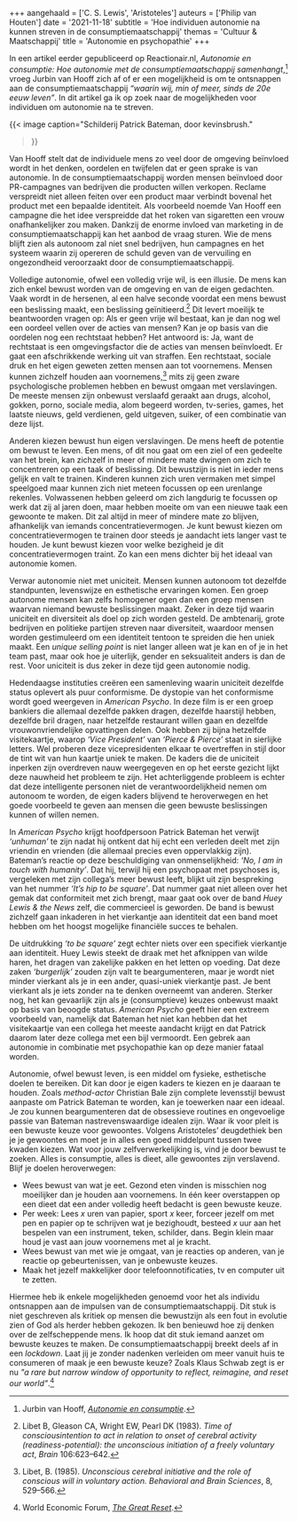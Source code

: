 +++
aangehaald = ['C. S. Lewis', 'Aristoteles']
auteurs = ['Philip van Houten']
date = '2021-11-18'
subtitle = 'Hoe individuen autonomie na kunnen streven in de consumptiemaatschappij'
themas = 'Cultuur & Maatschappij'
title = 'Autonomie en psychopathie'
+++


In een artikel eerder gepubliceerd op Reactionair.nl, _Autonomie en consumptie: Hoe autonomie met de consumptiemaatschappij samenhangt_,[^1] vroeg Jurbin van Hooff zich af of er een mogelijkheid is om te ontsnappen aan de consumptiemaatschappij _“waarin wij, min of meer, sinds de 20e eeuw leven”_. In dit artikel ga ik op zoek naar de mogelijkheden voor individuen om autonomie na te streven.

{{< image
	caption="Schilderij Patrick Bateman, door kevinsbrush."
>}}

Van Hooff stelt dat de individuele mens zo veel door de omgeving beïnvloed wordt in het denken, oordelen en twijfelen dat er geen sprake is van autonomie. In de consumptiemaatschappij worden mensen beïnvloed door PR-campagnes van bedrijven die producten willen verkopen. Reclame verspreidt niet alleen feiten over een product maar verbindt bovenal het product met een bepaalde identiteit. Als voorbeeld noemde Van Hooff een campagne die het idee verspreidde dat het roken van sigaretten een vrouw onafhankelijker zou maken. Dankzij de enorme invloed van marketing in de consumptiemaatschappij kan het aanbod de vraag sturen. Wie de mens blijft zien als autonoom zal niet snel bedrijven, hun campagnes en het systeem waarin zij opereren de schuld geven van de vervuiling en ongezondheid veroorzaakt door de consumptiemaatschappij.  

Volledige autonomie, ofwel een volledig vrije wil, is een illusie. De mens kan zich enkel bewust worden van de omgeving en van de eigen gedachten. Vaak wordt in de hersenen, al een halve seconde voordat een mens bewust een beslissing maakt, een beslissing geïnitieerd.[^2] Dit levert moeilijk te beantwoorden vragen op: Als er geen vrije wil bestaat, kan je dan nog wel een oordeel vellen over de acties van mensen? Kan je op basis van die oordelen nog een rechtstaat hebben? Het antwoord is: Ja, want de rechtstaat is een omgevingsfactor die de acties van mensen beïnvloedt. Er gaat een afschrikkende werking uit van straffen. Een rechtstaat, sociale druk en het eigen geweten zetten mensen aan tot voornemens. Mensen kunnen zichzelf houden aan voornemens,[^3] mits zij geen zware psychologische problemen hebben en bewust omgaan met verslavingen. De meeste mensen zijn onbewust verslaafd geraakt aan drugs, alcohol, gokken, porno, sociale media, alom begeerd worden, tv-series, games, het laatste nieuws, geld verdienen, geld uitgeven, suiker, of een combinatie van deze lijst.

Anderen kiezen bewust hun eigen verslavingen. De mens heeft de potentie om bewust te leven. Een mens, of dit nou gaat om een ziel of een gedeelte van het brein, kan zichzelf in meer of mindere mate dwingen om zich te concentreren op een taak of beslissing. Dit bewustzijn is niet in ieder mens gelijk en valt te trainen. Kinderen kunnen zich uren vermaken met simpel speelgoed maar kunnen zich niet meteen focussen op een urenlange rekenles. Volwassenen hebben geleerd om zich langdurig te focussen op werk dat zij al jaren doen, maar hebben moeite om van een nieuwe taak een gewoonte te maken. Dit zal altijd in meer of mindere mate zo blijven, afhankelijk van iemands concentratievermogen. Je kunt bewust kiezen om concentratievermogen te trainen door steeds je aandacht iets langer vast te houden. Je kunt bewust kiezen voor welke bezigheid je dit concentratievermogen traint. Zo kan een mens dichter bij het ideaal van autonomie komen.

Verwar autonomie niet met uniciteit. Mensen kunnen autonoom tot dezelfde standpunten, levenswijze en esthetische ervaringen komen. Een groep autonome mensen kan zelfs homogener ogen dan een groep mensen waarvan niemand bewuste beslissingen maakt. Zeker in deze tijd waarin uniciteit en diversiteit als doel op zich worden gesteld. De ambtenarij, grote bedrijven en politieke partijen streven naar diversiteit, waardoor mensen worden gestimuleerd om een identiteit tentoon te spreiden die hen uniek maakt. Een _unique selling point_ is niet langer alleen wat je kan en of je in het team past, maar ook hoe je uiterlijk, gender en seksualiteit anders is dan de rest. Voor uniciteit is dus zeker in deze tijd geen autonomie nodig.

Hedendaagse instituties creëren een samenleving waarin uniciteit dezelfde status oplevert als puur conformisme. De dystopie van het conformisme wordt goed weergeven in _American Psycho_. In deze film is er een groep bankiers die allemaal dezelfde pakken dragen, dezelfde haarstijl hebben, dezelfde bril dragen, naar hetzelfde restaurant willen gaan en dezelfde vrouwonvriendelijke opvattingen delen. Ook hebben zij bijna hetzelfde visitekaartje, waarop _‘Vice President’_ van _‘Pierce & Pierce’_ staat in sierlijke letters. Wel proberen deze vicepresidenten elkaar te overtreffen in stijl door de tint wit van hun kaartje uniek te maken. De kaders die de uniciteit inperken zijn overdreven nauw weergegeven en op het eerste gezicht lijkt deze nauwheid het probleem te zijn. Het achterliggende probleem is echter dat deze intelligente personen niet de verantwoordelijkheid nemen om autonoom te worden, de eigen kaders blijvend te heroverwegen en het goede voorbeeld te geven aan mensen die geen bewuste beslissingen kunnen of willen nemen. 

In _American Psycho_ krijgt hoofdpersoon Patrick Bateman het verwijt _‘unhuman’_ te zijn nadat hij ontkent dat hij echt een verleden deelt met zijn vriendin en vrienden (die allemaal precies even oppervlakkig zijn). Bateman’s reactie op deze beschuldiging van onmenselijkheid: _‘No, I am in touch with humanity’_. Dat hij, terwijl hij een psychopaat met psychoses is, vergeleken met zijn collega’s meer bewust leeft, blijkt uit zijn bespreking van het nummer _‘It’s hip to be square’_. Dat nummer gaat niet alleen over het gemak dat conformiteit met zich brengt, maar gaat ook over de band _Huey Lewis & the News_ zelf, die commercieel is geworden. De band is bewust zichzelf gaan inkaderen in het vierkantje aan identiteit dat een band moet hebben om het hoogst mogelijke financiële succes te behalen.

De uitdrukking _‘to be square’_ zegt echter niets over een specifiek vierkantje aan identiteit. Huey Lewis steekt de draak met het afknippen van wilde haren, het dragen van zakelijke pakken en het letten op voeding. Dat deze zaken _‘burgerlijk’_ zouden zijn valt te beargumenteren, maar je wordt niet minder vierkant als je in een ander, quasi-uniek vierkantje past. Je bent vierkant als je iets zonder na te denken overneemt van anderen. Sterker nog, het kan gevaarlijk zijn als je (consumptieve) keuzes onbewust maakt op basis van beoogde status. _American Psycho_ geeft hier een extreem voorbeeld van, namelijk dat Bateman het niet kan hebben dat het visitekaartje van een collega het meeste aandacht krijgt en dat Patrick daarom later deze collega met een bijl vermoordt. Een gebrek aan autonomie in combinatie met psychopathie kan op deze manier fataal worden.

Autonomie, ofwel bewust leven, is een middel om fysieke, esthetische doelen te bereiken. Dit kan door je eigen kaders te kiezen en je daaraan te houden. Zoals _method-actor_ Christian Bale zijn complete levensstijl bewust aanpaste om Patrick Bateman te worden, kan je toewerken naar een ideaal. Je zou kunnen beargumenteren dat de obsessieve routines en ongevoelige passie van Bateman nastrevenswaardige idealen zijn. Waar ik voor pleit is een bewuste keuze voor gewoontes. Volgens Aristoteles’ deugdethiek ben je je gewoontes en moet je in alles een goed middelpunt tussen twee kwaden kiezen. Wat voor jouw zelfverwerkelijking is, vind je door bewust te zoeken. Alles is consumptie, alles is dieet, alle gewoontes zijn verslavend. Blijf je doelen heroverwegen:

* Wees bewust van wat je eet. Gezond eten vinden is misschien nog moeilijker dan je houden aan voornemens. In één keer overstappen op een dieet dat een ander volledig heeft bedacht is geen bewuste keuze.
* Per week: Lees _x_ uren van papier, sport _x_ keer, forceer jezelf om met pen en papier op te schrijven wat je bezighoudt, besteed _x_ uur aan het bespelen van een instrument, teken, schilder, dans. Begin klein maar houd je vast aan jouw voornemens met al je kracht.
* Wees bewust van met wie je omgaat, van je reacties op anderen, van je reactie op gebeurtenissen, van je onbewuste keuzes.
* Maak het jezelf makkelijker door telefoonnotificaties, tv en computer uit te zetten.

Hiermee heb ik enkele mogelijkheden genoemd voor het als individu ontsnappen aan de impulsen van de consumptiemaatschappij. Dit stuk is niet geschreven als kritiek op mensen die bewustzijn als een fout in evolutie zien of God als herder hebben gekozen. Ik ben benieuwd hoe zij denken over de zelfscheppende mens. Ik hoop dat dit stuk iemand aanzet om bewuste keuzes te maken. De consumptiemaatschappij breekt deels af in een _lockdown_. Laat jij je zonder nadenken verleiden om meer vanuit huis te consumeren of maak je een bewuste keuze? Zoals Klaus Schwab zegt is er nu _"a rare but narrow window of opportunity to reflect, reimagine, and reset our world"_.[^4]

[^1]: Jurbin van Hooff, _[Autonomie en consumptie](https://reactionair.nl/artikelen/autonomie-en-consumptie/)_.
[^2]: Libet B, Gleason CA, Wright EW, Pearl DK (1983). _Time of consciousintention to act in relation to onset of cerebral activity (readiness-potential): the unconscious initiation of a freely voluntary act_, _Brain_ 106:623–642.
[^3]: Libet, B. (1985). _Unconscious cerebral initiative and the role of conscious will in voluntary action. Behavioral and Brain Sciences_, 8, 529–566.
[^4]: World Economic Forum, _[The Great Reset](https://www.weforum.org/focus/the-great-reset)_.
